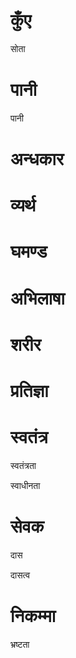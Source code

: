 #  कुँए

 सोता
#  पानी

 पानी
#  अन्धकार
#  व्यर्थ
#  घमण्‍ड
#  अभिलाषा
#  शरीर
#  प्रतिज्ञा
#  स्वतंत्र

 स्वतंत्रता

 स्वाधीनता
#  सेवक

 दास

 दासत्व
#  निकम्मा

 भ्रष्टता